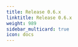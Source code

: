 ```yaml
---
title: Release 0.6.x
linktitle: Release 0.6.x
weight: 989
sidebar_multicard: true
icon: docs
---
```

